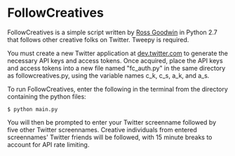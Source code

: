 FollowCreatives
===============

FollowCreatives is a simple script written by [Ross Goodwin](http://rossgoodwin.com) in Python 2.7 that follows other creative folks on Twitter. Tweepy is required. 

You must create a new Twitter application at [dev.twitter.com](http://dev.twitter.com) to generate the necessary API keys and access tokens. Once acquired, place the API keys and access tokens into a new file named "fc\_auth.py" in the same directory as followcreatives.py, using the variable names c\_k, c\_s, a\_k, and a\_s.

To run FollowCreatives, enter the following in the terminal from the directory containing the python files:

    $ python main.py

You will then be prompted to enter your Twitter screenname followed by five other Twitter screennames. Creative individuals from entered screennames' Twitter friends will be followed, with 15 minute breaks to account for API rate limiting.




